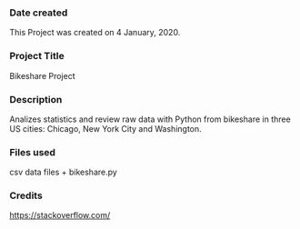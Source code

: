 ### Date created
This Project was created on 4 January, 2020.

### Project Title
Bikeshare Project

### Description
Analizes statistics and review raw data with Python from bikeshare in three US cities: Chicago, New York City and Washington.

### Files used
csv data files + bikeshare.py

### Credits
https://stackoverflow.com/
